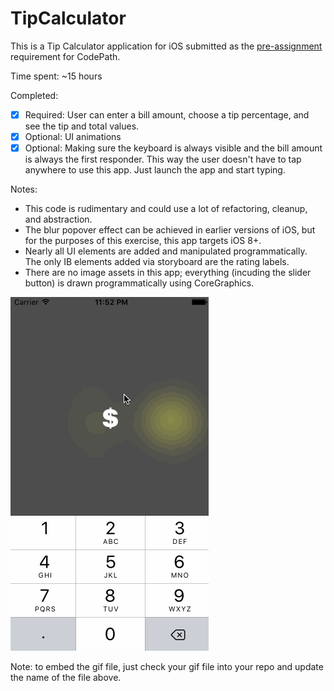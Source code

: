 # TipCalculator

This is a Tip Calculator application for iOS submitted as the [pre-assignment](https://gist.github.com/timothy1ee/7747214) requirement for CodePath.

Time spent: ~15 hours

Completed:

* [x] Required: User can enter a bill amount, choose a tip percentage, and see the tip and total values.
* [x] Optional: UI animations
* [x] Optional: Making sure the keyboard is always visible and the bill amount is always the first responder. This way the user doesn't have to tap anywhere to use this app. Just launch the app and start typing.

Notes:

* This code is rudimentary and could use a lot of refactoring, cleanup, and abstraction.
* The blur popover effect can be achieved in earlier versions of iOS, but for the purposes of this exercise, this app targets iOS 8+.
* Nearly all UI elements are added and manipulated programmatically. The only IB elements added via storyboard are the rating labels.
* There are no image assets in this app; everything (incuding the slider button) is drawn programmatically using CoreGraphics.

![Video Walkthrough](https://github.com/zeantsoi/RYG/blob/master/ryg.gif)

Note: to embed the gif file, just check your gif file into your repo and update the name of the file above.

